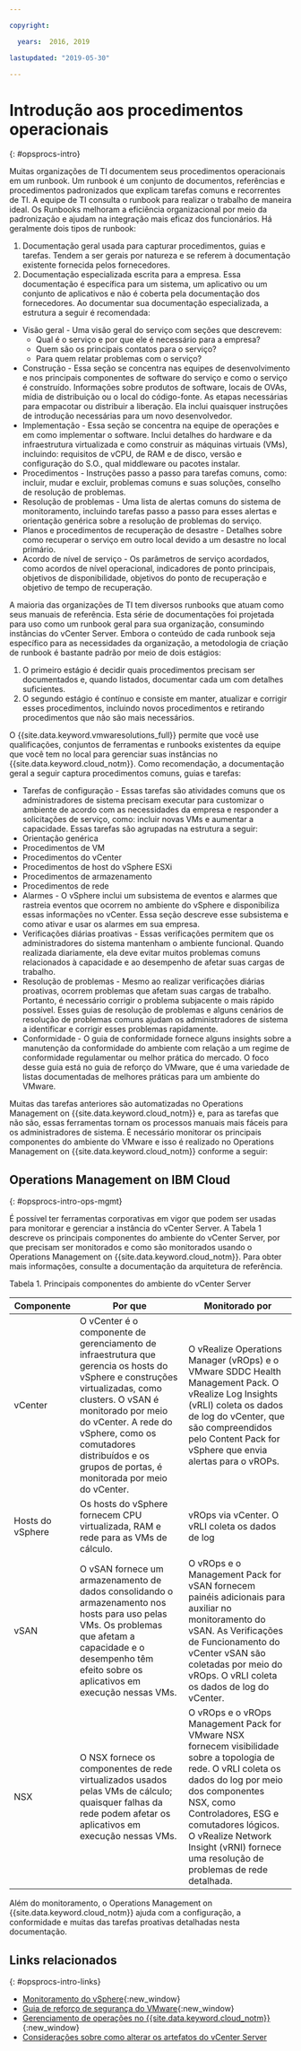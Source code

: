 ```yaml
---

copyright:

  years:  2016, 2019

lastupdated: "2019-05-30"

---
```


# Introdução aos procedimentos operacionais
{: #opsprocs-intro}

Muitas organizações de TI documentem seus procedimentos operacionais em um runbook. Um runbook é um conjunto de documentos, referências e procedimentos padronizados que explicam tarefas comuns e recorrentes de TI. A equipe de TI consulta o runbook para realizar o trabalho de maneira ideal. Os Runbooks melhoram a eficiência organizacional por meio da padronização e ajudam na integração mais eficaz dos funcionários. Há geralmente dois tipos de runbook:

1. Documentação geral usada para capturar procedimentos, guias e tarefas. Tendem a ser gerais por natureza e se referem à documentação existente fornecida pelos fornecedores.
2. Documentação especializada escrita para a empresa. Essa documentação é específica para um sistema, um aplicativo ou um conjunto de aplicativos e não é coberta pela documentação dos fornecedores. Ao documentar sua documentação especializada, a estrutura a seguir é recomendada:

 * Visão geral - Uma visão geral do serviço com seções que descrevem:
    * Qual é o serviço e por que ele é necessário para a empresa?
    * Quem são os principais contatos para o serviço?
    * Para quem relatar problemas com o serviço?
 * Construção - Essa seção se concentra nas equipes de desenvolvimento e nos principais componentes de software do serviço e como o serviço é construído. Informações sobre produtos de software, locais de OVAs, mídia de distribuição ou o local do código-fonte. As etapas necessárias para empacotar ou distribuir a liberação. Ela inclui quaisquer instruções de introdução necessárias para um novo desenvolvedor.
 * Implementação - Essa seção se concentra na equipe de operações e em como implementar o software. Inclui detalhes do hardware e da infraestrutura virtualizada e como construir as máquinas virtuais (VMs), incluindo: requisitos de vCPU, de RAM e de disco, versão e configuração do S.O., qual middleware ou pacotes instalar.
 * Procedimentos - Instruções passo a passo para tarefas comuns, como: incluir, mudar e excluir, problemas comuns e suas soluções, conselho de resolução de problemas.
 * Resolução de problemas - Uma lista de alertas comuns do sistema de monitoramento, incluindo tarefas passo a passo para esses alertas e orientação genérica sobre a resolução de problemas do serviço.
 * Planos e procedimentos de recuperação de desastre - Detalhes sobre como recuperar o serviço em outro local devido a um desastre no local primário.
 * Acordo de nível de serviço - Os parâmetros de serviço acordados, como acordos de nível operacional, indicadores de ponto principais, objetivos de disponibilidade, objetivos do ponto de recuperação e objetivo de tempo de recuperação.

A maioria das organizações de TI tem diversos runbooks que atuam como seus manuais de referência. Esta série de documentações foi projetada para uso como um runbook geral para sua organização, consumindo instâncias do vCenter Server. Embora o conteúdo de cada runbook seja específico para as necessidades da organização, a metodologia de criação de runbook é bastante padrão por meio de dois estágios:

1. O primeiro estágio é decidir quais procedimentos precisam ser documentados e, quando listados, documentar cada um com detalhes suficientes.
2. O segundo estágio é contínuo e consiste em manter, atualizar e corrigir esses procedimentos, incluindo novos procedimentos e retirando procedimentos que não são mais necessários.

O {{site.data.keyword.vmwaresolutions_full}} permite que você use qualificações, conjuntos de ferramentas e runbooks existentes da equipe que você tem no local para gerenciar suas instâncias no {{site.data.keyword.cloud_notm}}. Como recomendação, a documentação geral a seguir captura procedimentos comuns, guias e tarefas:

* Tarefas de configuração - Essas tarefas são atividades comuns que os administradores de sistema precisam executar para customizar o ambiente de acordo com as necessidades da empresa e responder a solicitações de serviço, como: incluir novas VMs e aumentar a capacidade. Essas tarefas são agrupadas na estrutura a seguir:
 * Orientação genérica
 * Procedimentos de VM
 * Procedimentos do vCenter
 * Procedimentos de host do vSphere ESXi
 * Procedimentos de armazenamento
 * Procedimentos de rede
* Alarmes - O vSphere inclui um subsistema de eventos e alarmes que rastreia eventos que ocorrem no ambiente do vSphere e disponibiliza essas informações no vCenter. Essa seção descreve esse subsistema e como ativar e usar os alarmes em sua empresa.
* Verificações diárias proativas - Essas verificações permitem que os administradores do sistema mantenham o ambiente funcional. Quando realizada diariamente, ela deve evitar muitos problemas comuns relacionados à capacidade e ao desempenho de afetar suas cargas de trabalho.
* Resolução de problemas - Mesmo ao realizar verificações diárias proativas, ocorrem problemas que afetam suas cargas de trabalho. Portanto, é necessário corrigir o problema subjacente o mais rápido possível. Esses guias de resolução de problemas e alguns cenários de resolução de problemas comuns ajudam os administradores de sistema a identificar e corrigir esses problemas rapidamente.
* Conformidade - O guia de conformidade fornece alguns insights sobre a manutenção da conformidade do ambiente com relação a um regime de conformidade regulamentar ou melhor prática do mercado. O foco desse guia está no guia de reforço do VMware, que é uma variedade de listas documentadas de melhores práticas para um ambiente do VMware.

Muitas das tarefas anteriores são automatizadas no Operations Management on {{site.data.keyword.cloud_notm}} e, para as tarefas que não são, essas ferramentas tornam os processos manuais mais fáceis para os administradores de sistema. É necessário monitorar os principais componentes do ambiente do VMware e isso é realizado no Operations Management on {{site.data.keyword.cloud_notm}} conforme a seguir:

## Operations Management on IBM Cloud
{: #opsprocs-intro-ops-mgmt}

É possível ter ferramentas corporativas em vigor que podem ser usadas para monitorar e gerenciar a instância do vCenter Server. A Tabela 1 descreve os principais componentes do ambiente do vCenter Server, por que precisam ser monitorados e como são monitorados usando o Operations Management on {{site.data.keyword.cloud_notm}}. Para obter mais informações, consulte a documentação da arquitetura de referência.

Tabela 1. Principais componentes do ambiente do vCenter Server

| Componente | Por que | Monitorado por  |
|---|---|---|
| vCenter | O vCenter é o componente de gerenciamento de infraestrutura que gerencia os hosts do vSphere e construções virtualizadas, como clusters. O vSAN é monitorado por meio do vCenter. A rede do vSphere, como os comutadores distribuídos e os grupos de portas, é monitorada por meio do vCenter. | O vRealize Operations Manager (vROps) e o VMware SDDC Health Management Pack. O vRealize Log Insights (vRLI) coleta os dados de log do vCenter, que são compreendidos pelo Content Pack for vSphere que envia alertas para o vROPs. |
| Hosts do vSphere | Os hosts do vSphere fornecem CPU virtualizada, RAM e rede para as VMs de cálculo. | vROps via vCenter. O vRLI coleta os dados de log |
| vSAN | O vSAN fornece um armazenamento de dados consolidando o armazenamento nos hosts para uso pelas VMs. Os problemas que afetam a capacidade e o desempenho têm efeito sobre os aplicativos em execução nessas VMs. |O vROps e o Management Pack for vSAN fornecem painéis adicionais para auxiliar no monitoramento do vSAN. As Verificações de Funcionamento do vCenter vSAN são coletadas por meio do vROps. O vRLI coleta os dados de log do vCenter. |
| NSX | O NSX fornece os componentes de rede virtualizados usados pelas VMs de cálculo; quaisquer falhas da rede podem afetar os aplicativos em execução nessas VMs. | O vROps e o vROps Management Pack for VMware NSX fornecem visibilidade sobre a topologia de rede. O vRLI coleta os dados do log por meio dos componentes NSX, como Controladores, ESG e comutadores lógicos. O vRealize Network Insight (vRNI) fornece uma resolução de problemas de rede detalhada. |

Além do monitoramento, o Operations Management on {{site.data.keyword.cloud_notm}} ajuda com a configuração, a conformidade e muitas das tarefas proativas detalhadas nesta documentação.


## Links relacionados
{: #opsprocs-intro-links}

* [Monitoramento do vSphere](https://docs.vmware.com/en/VMware-vSphere/6.7/com.vmware.vsphere.monitoring.doc/GUID-A8B06BE0-E5FC-435C-B12F-A31618B21E2C.html){:new_window}
* [Guia de reforço de segurança do VMware](https://www.vmware.com/uk/security/hardening-guides.html){:new_window}
* [Gerenciamento de operações no {{site.data.keyword.cloud_notm}}](/docs/services/vmwaresolutions/services?topic=vmware-solutions-opsmgmt-intro){:new_window}
* [Considerações sobre como alterar os artefatos do vCenter Server](/docs/services/vmwaresolutions?topic=vmware-solutions-vcenter_chg_impact#vcenter_chg_impact)
